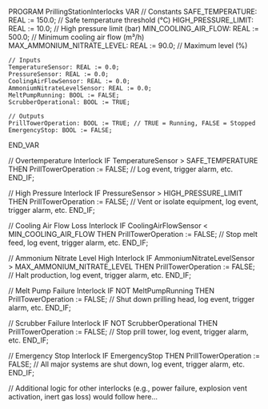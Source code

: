 PROGRAM PrillingStationInterlocks
VAR
    // Constants
    SAFE_TEMPERATURE: REAL := 150.0; // Safe temperature threshold (°C)
    HIGH_PRESSURE_LIMIT: REAL := 10.0; // High pressure limit (bar)
    MIN_COOLING_AIR_FLOW: REAL := 500.0; // Minimum cooling air flow (m³/h)
    MAX_AMMONIUM_NITRATE_LEVEL: REAL := 90.0; // Maximum level (%)

    // Inputs
    TemperatureSensor: REAL := 0.0;
    PressureSensor: REAL := 0.0;
    CoolingAirFlowSensor: REAL := 0.0;
    AmmoniumNitrateLevelSensor: REAL := 0.0;
    MeltPumpRunning: BOOL := FALSE;
    ScrubberOperational: BOOL := TRUE;

    // Outputs
    PrillTowerOperation: BOOL := TRUE; // TRUE = Running, FALSE = Stopped
    EmergencyStop: BOOL := FALSE;
END_VAR

// Overtemperature Interlock
IF TemperatureSensor > SAFE_TEMPERATURE THEN
    PrillTowerOperation := FALSE;
    // Log event, trigger alarm, etc.
END_IF;

// High Pressure Interlock
IF PressureSensor > HIGH_PRESSURE_LIMIT THEN
    PrillTowerOperation := FALSE;
    // Vent or isolate equipment, log event, trigger alarm, etc.
END_IF;

// Cooling Air Flow Loss Interlock
IF CoolingAirFlowSensor < MIN_COOLING_AIR_FLOW THEN
    PrillTowerOperation := FALSE;
    // Stop melt feed, log event, trigger alarm, etc.
END_IF;

// Ammonium Nitrate Level High Interlock
IF AmmoniumNitrateLevelSensor > MAX_AMMONIUM_NITRATE_LEVEL THEN
    PrillTowerOperation := FALSE;
    // Halt production, log event, trigger alarm, etc.
END_IF;

// Melt Pump Failure Interlock
IF NOT MeltPumpRunning THEN
    PrillTowerOperation := FALSE;
    // Shut down prilling head, log event, trigger alarm, etc.
END_IF;

// Scrubber Failure Interlock
IF NOT ScrubberOperational THEN
    PrillTowerOperation := FALSE;
    // Stop prill tower, log event, trigger alarm, etc.
END_IF;

// Emergency Stop Interlock
IF EmergencyStop THEN
    PrillTowerOperation := FALSE;
    // All major systems are shut down, log event, trigger alarm, etc.
END_IF;

// Additional logic for other interlocks (e.g., power failure, explosion vent activation, inert gas loss) would follow here...
